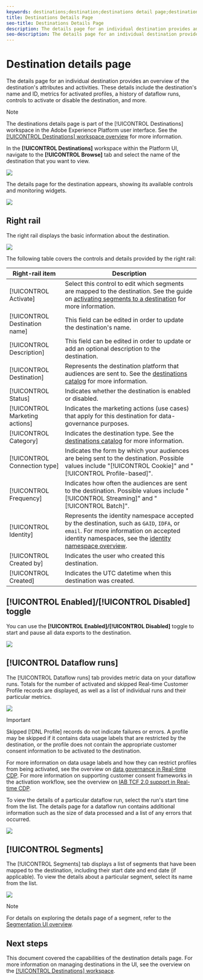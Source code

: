 ```yaml
---
keywords: destinations;destination;destinations detail page;destinations details page
title: Destinations Details Page
seo-title: Destinations Details Page
description: The details page for an individual destination provides an overview of the destination details, such as the destination name, ID, segments mapped to the destination, and controls to edit the activation and to enable and disable the data flow. 
seo-description: The details page for an individual destination provides an overview of the destination details, such as the destination name, ID, segments mapped to the destination, and controls to edit the activation and to enable and disable the data flow. 
---
```


# Destination details page

The details page for an individual destination provides an overview of the destination's attributes and activities. These details include the destination's name and ID, metrics for activated profiles, a history of dataflow runs, controls to activate or disable the destination, and more.

>[!NOTE]
>
>The destinations details page is part of the [!UICONTROL Destinations] workspace in the Adobe Experience Platform user interface. See the [[!UICONTROL Destinations] workspace overview](./destinations-workspace.md) for more information.

In the **[!UICONTROL Destinations]** workspace within the Platform UI, navigate to the **[!UICONTROL Browse]** tab and select the name of the destination that you want to view.

![](./assets/details-page/select-destination.png)

The details page for the destination appears, showing its available controls and monitoring widgets.

![](./assets/details-page/details.png)

## Right rail

The right rail displays the basic information about the destination.

![](./assets/details-page/right-rail.png)

The following table covers the controls and details provided by the right rail:

| Right-rail item | Description |
| --- | --- |
| [!UICONTROL Activate] | Select this control to edit which segments are mapped to the destination. See the guide on [activating segments to a destination](/help/rtcdp/destinations/activate-destinations.md) for more information. |
| [!UICONTROL Destination name] | This field can be edited in order to update the destination's name. |
| [!UICONTROL Description] |  This field can be edited in order to update or add an optional description to the destination. |
| [!UICONTROL Destination] | Represents the destination platform that audiences are sent to. See the [destinations catalog](./destinations-catalog.md) for more information. |
| [!UICONTROL Status] | Indicates whether the destination is enabled or disabled. |
| [!UICONTROL Marketing actions] | Indicates the marketing actions (use cases) that apply for this destination for data-governance purposes. |
| [!UICONTROL Category] | Indicates the destination type. See the [destinations catalog](./destinations-catalog.md) for more information. |
| [!UICONTROL Connection type] | Indicates the form by which your audiences are being sent to the destination. Possible values include "[!UICONTROL Cookie]" and "[!UICONTROL Profile-based]". |
| [!UICONTROL Frequency] | Indicates how often the audiences are sent to the destination. Possible values include "[!UICONTROL Streaming]" and "[!UICONTROL Batch]".  |
| [!UICONTROL Identity] | Represents the identity namespace accepted by the destination, such as `GAID`, `IDFA`, or `email`. For more information on accepted identity namespaces, see the [identity namespace overview](../../identity-service/namespaces.md). |
| [!UICONTROL Created by] | Indicates the user who created this destination. |
| [!UICONTROL Created] | Indicates the UTC datetime when this destination was created. |

## [!UICONTROL Enabled]/[!UICONTROL Disabled] toggle

You can use the **[!UICONTROL Enabled]/[!UICONTROL Disabled]** toggle to start and pause all data exports to the destination.

![](./assets/details-page/enable-disable.png)

## [!UICONTROL Dataflow runs]

The [!UICONTROL Dataflow runs] tab provides metric data on your dataflow runs. Totals for the number of activated and skipped Real-time Customer Profile records are displayed, as well as a list of individual runs and their particular metrics.

![](./assets/details-page/dataflow-runs.png)

>[!IMPORTANT]
>
>Skipped [!DNL Profile] records do not indicate failures or errors. A profile may be skipped if it contains data usage labels that are restricted by the destination, or the profile does not contain the appropriate customer consent information to be activated to the destination.
>
>For more information on data usage labels and how they can restrict profiles from being activated, see the overview on [data governance in Real-time CDP](../privacy/data-governance-overview.md). For more information on supporting customer consent frameworks in the activation workflow, see the overview on [IAB TCF 2.0 support in Real-time CDP](../privacy/iab/overview.md).

To view the details of a particular dataflow run, select the run's start time from the list. The details page for a dataflow run contains additional information such as the size of data processed and a list of any errors that occurred.

![](./assets/details-page/dataflow.png)

## [!UICONTROL Segments]

The [!UICONTROL Segments] tab displays a list of segments that have been mapped to the destination, including their start date and end date (if applicable). To view the details about a particular segment, select its name from the list.

![](./assets/details-page/segments.png)

>[!NOTE]
>
>For details on exploring the details page of a segment, refer to the [Segmentation UI overview](../../segmentation/ui/overview.md#segment-details).

## Next steps

This document covered the capabilities of the destination details page. For more information on managing destinations in the UI, see the overview on the [[!UICONTROL Destinations] workspace](./destinations-workspace.md).